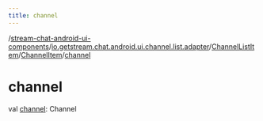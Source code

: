 ```yaml
---
title: channel
---
```

/[stream-chat-android-ui-components](../../../index.md)/[io.getstream.chat.android.ui.channel.list.adapter](../../index.md)/[ChannelListItem](../index.md)/[ChannelItem](index.md)/[channel](channel.md)  
  
  
  
# channel  
val [channel](channel.md): Channel
